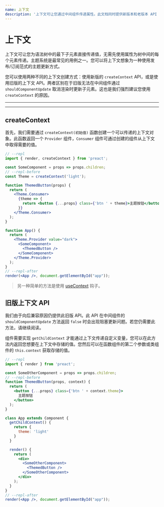 ```yaml
---
name: 上下文
description: '上下文可让您通过中间组件传递属性。此文档同时提供新版本和老版本 API 的使用方法。'
---
```


# 上下文

上下文可让您为语法树中的最下子元素直接传递值，无需先使用属性为树中间的每个元素传递。主题系统是最常见的用例之一。您可以将上下文想象为一种使用发布/订阅范式的主题更新方式。

您可以使用两种不同的上下文创建方式：使用新版的 `createContext` API，或是使用旧版的上下文 API。两者区别在于旧版无法在中间组件通过 `shouldComponentUpdate` 取消渲染时更新子元素。这也是我们强烈建议您使用 `createContext` 的原因。

---

<div><toc></toc></div>

---

## createContext

首先，我们需要通过 `createContext(初始值)` 函数创建一个可以传递的上下文对象。此函数返回一个 `Provider` 组件，`Consumer` 组件可通过创建的组件从上下文中取得需要的值。

```jsx
// --repl
import { render, createContext } from 'preact';

const SomeComponent = props => props.children;
// --repl-before
const Theme = createContext('light');

function ThemedButton(props) {
  return (
    <Theme.Consumer>
      {theme => {
        return <button {...props} class={'btn ' + theme}>主题按钮</button>;
      }}
    </Theme.Consumer>
  );
}

function App() {
  return (
    <Theme.Provider value="dark">
      <SomeComponent>
        <ThemedButton />
      </SomeComponent>
    </Theme.Provider>
  );
}
// --repl-after
render(<App />, document.getElementById("app"));
```

> 另一种简单的方法是使用 [useContext](/guide/v10/hooks#usecontext) 钩子。

## 旧版上下文 API

我们由于向后兼容原因仍提供此旧版 API。此 API 在中间组件的 `shouldComponentUpdate` 方法返回 `false` 时会出现阻塞更新问题。若您仍需要此方法，请继续阅读。

组件需要实现 `getChildContext` 才能通过上下文传递自定义变量，您可以在此方法内返回您想要在上下文中存储的值。您然后可以在函数组件的第二个参数或类组件的 `this.context` 获取存储的值。

```jsx
// --repl
import { render } from 'preact';

const SomeOtherComponent = props => props.children;
// --repl-before
function ThemedButton(props, context) {
  return (
    <button {...props} class={'btn ' + context.theme}>
      主题按钮
    </button>
  );
}

class App extends Component {
  getChildContext() {
    return {
      theme: 'light'
    }
  }

  render() {
    return (
      <div>
        <SomeOtherComponent>
          <ThemedButton />
        </SomeOtherComponent>
      </div>
    );
  }
}
// --repl-after
render(<App />, document.getElementById("app"));
```

